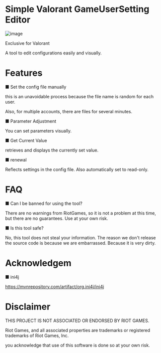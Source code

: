 # Simple Valorant GameUserSetting Editor

![image](https://github.com/DebuDev7zip/valoGUSedit/assets/146192624/678df6fe-d645-486f-b18b-dce7c67a1e40)

Exclusive for Valorant

A tool to edit configurations easily and visually.

# Features

■ Set the config file manually 

  this is an unavoidable process because the file name is random for each user. 

  Also, for multiple accounts, there are files for several minutes.

■ Parameter Adjustment

  You can set parameters visually.

■ Get Current Value

  retrieves and displays the currently set value.

■ renewal

  Reflects settings in the config file. Also automatically set to read-only.

# FAQ

■ Can I be banned for using the tool?

  There are no warnings from RiotGames, so it is not a problem at this time, but there are no guarantees. Use at your own risk.

■ Is this tool safe?

No, this tool does not steal your information.
The reason we don't release the source code is because we are embarrassed. Because it is very dirty.

# Acknowledgem

■ ini4j

https://mvnrepository.com/artifact/org.ini4j/ini4j

# Disclaimer
THIS PROJECT IS NOT ASSOCIATED OR ENDORSED BY RIOT GAMES.  



Riot Games, and all associated properties are trademarks or registered trademarks of Riot Games, Inc.

you acknowledge that use of this software is done so at your own risk.
